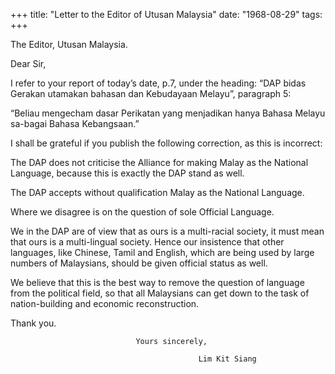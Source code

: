 +++ 
title: "Letter to the Editor of Utusan Malaysia"
date: "1968-08-29"
tags:
+++

The Editor,
Utusan Malaysia.

Dear Sir,

I refer to your report of today’s date, p.7, under the heading: “DAP bidas Gerakan utamakan bahasan dan Kebudayaan Melayu”, paragraph 5:

“Beliau mengecham dasar Perikatan yang menjadikan hanya Bahasa Melayu sa-bagai Bahasa Kebangsaan.”

I shall be grateful if you publish the following correction, as this is incorrect:

The DAP does not criticise the Alliance for making Malay as the National Language, because this is exactly the DAP stand as well.</u>

The DAP accepts without qualification Malay as the National Language.

Where we disagree is on the question of sole Official Language.

We in the DAP are of view that as ours is a multi-racial society, it must mean that ours is a multi-lingual society. Hence our insistence that other languages, like Chinese, Tamil and English, which are being used by large numbers of Malaysians, should be given official status as well.

We believe that this is the best way to remove the question of language from the political field, so that all Malaysians can get down to the task of nation-building and economic reconstruction.

Thank you.

								Yours sincerely,
											
										      Lim Kit Siang
 

